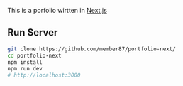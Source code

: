 This is a porfolio wirtten in [Next.js](https://nextjs.org/)

## Run Server

```bash
git clone https://github.com/member87/portfolio-next/
cd portfolio-next
npm install
npm run dev
# http://localhost:3000
```
